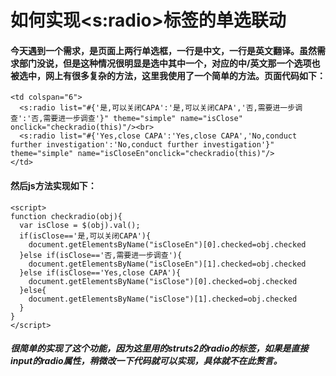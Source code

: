 # 如何实现<s:radio>标签的单选联动 
#### 今天遇到一个需求，是页面上两行单选框，一行是中文，一行是英文翻译。虽然需求部门没说，但是这种情况很明显是选中其中一个，对应的中/英文那一个选项也被选中，网上有很多复杂的方法，这里我使用了一个简单的方法。页面代码如下：  
```
<td colspan="6">
  <s:radio list="#{'是,可以关闭CAPA':'是,可以关闭CAPA','否,需要进一步调查':'否,需要进一步调查'}" theme="simple" name="isClose" onclick="checkradio(this)"/><br>
  <s:radio list="#{'Yes,close CAPA':'Yes,close CAPA','No,conduct further investigation':'No,conduct further investigation'}" theme="simple" name="isCloseEn"onclick="checkradio(this)"/>  
</td>
```
#### 然后js方法实现如下：  
```
<script>
function checkradio(obj){ 
  var isClose = $(obj).val();
  if(isClose=='是,可以关闭CAPA'){
    document.getElementsByName("isCloseEn")[0].checked=obj.checked 
  }else if(isClose=='否,需要进一步调查'){
    document.getElementsByName("isCloseEn")[1].checked=obj.checked 
  }else if(isClose=='Yes,close CAPA'){
    document.getElementsByName("isClose")[0].checked=obj.checked 
  }else{
    document.getElementsByName("isClose")[1].checked=obj.checked 
  }
} 
</script>
```
##### 很简单的实现了这个功能，因为这里用的struts2的radio的标签，如果是直接input的radio属性，稍微改一下代码就可以实现，具体就不在此赘言。
